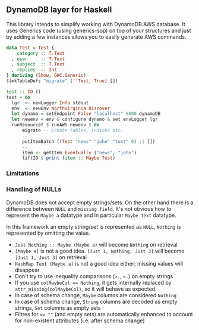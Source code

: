 ## DynamoDB layer for Haskell

This library intends to simplify working with DynamoDB AWS database.
It uses Generics code (using generics-sop) on top of your structures
and just by adding a few instances allows you to easily generate AWS
commands.

````haskell
data Test = Test {
    category :: T.Text
  , user     :: T.Text
  , subject  :: T.Text
  , replies  :: Int
} deriving (Show, GHC.Generic)
$(mkTableDefs "migrate" (''Test, True) [])

test :: IO ()
test = do
  lgr  <- newLogger Info stdout
  env  <- newEnv NorthVirginia Discover
  let dynamo = setEndpoint False "localhost" 8000 dynamoDB
  let newenv = env & configure dynamo & set envLogger lgr
  runResourceT $ runAWS newenv $ do
      migrate -- Create tables, indices etc.
      --
      putItemBatch ((Test "news" "john" "test" 0) :| [])
      --
      item <- getItem Eventually ("news", "john")
      liftIO $ print (item :: Maybe Test)
````

### Limitations



### Handling of NULLs

DynamoDB does not accept empty strings/sets. On the other hand
there is a difference between `NULL` and `missing field`.
It's not obvious how to represent the `Maybe a` datatype and in particular `Maybe Text` datatype.

In this framework an empty string/set is represented as `NULL`, `Nothing` is represented by omitting the value.

* `Just Nothing :: Maybe (Maybe a)` will become `Nothing` on retrieval
* `[Maybe a]` is not a good idea. `[Just 1, Nothing, Just 3]` will become `[Just 1, Just 3]` on retrieval
* `HashMap Text (Maybe a)` is not a good idea either; missing values will disappear
* Don't try to use inequality comparisons (`>.`, `<.`) on empty strings
* If you use `colMaybeCol == Nothing`, it gets internally replaced
  by `attr_missing(colMaybeCol)`, so it will behave as expected.
* In case of schema change, `Maybe` columns are considered `Nothing`
* In case of schema change, `String` columns are decoded as empty strings, `Set` columns
  as empty sets
* Filtres for `== ""` (and empty sets) are automatically enhanced to account for
  non-existent attributes (i.e. after schema change)
